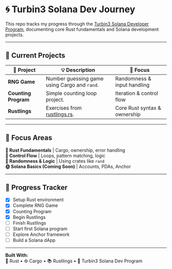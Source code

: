 # 🌀 Turbin3 Solana Dev Journey

This repo tracks my progress through the [Turbin3 Solana Developer Program](https://www.turbin3.org/), documenting core Rust fundamentals and Solana development projects.

---

## 📂 Current Projects

| 🧩 Project | 💡 Description | 🎯 Focus |
|-------------|----------------|----------|
| **RNG Game** | Number guessing game using Cargo and `rand`. | Randomness & input handling |
| **Counting Program** | Simple counting loop project. | Iteration & control flow |
| **Rustlings** | Exercises from [rustlings.rs](https://rustlings.rs/). | Core Rust syntax & ownership |

---

## 🎯 Focus Areas

**🦀 Rust Fundamentals** | Cargo, ownership, error handling  
**🔁 Control Flow** | Loops, pattern matching, logic  
**🎲 Randomness & Logic** | Using crates like `rand`  
**🌞 Solana Basics (Coming Soon)** | Accounts, PDAs, Anchor  

---

## 🚀 Progress Tracker

- [x] Setup Rust environment  
- [x] Complete RNG Game  
- [x] Counting Program  
- [x] Begin Rustlings  
- [ ] Finish Rustlings  
- [ ] Start first Solana program  
- [ ] Explore Anchor framework  
- [ ] Build a Solana dApp  

---

**Built With:**  
🦀 Rust • ⚙️ Cargo • 📚 Rustlings • 🌊 Turbin3 Solana Dev Program  
